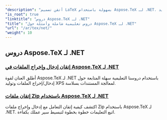 ```yaml
---
"description": "أتقن تصميم LaTeX بسهولة باستخدام Aspose.TeX لـ .NET. حمّله لدمج سلس، واستكشف التنسيق المتقدم، وإدارة الملفات، والترخيص، والمزيد."
"is_root": true
"linktitle": "دروس Aspose.TeX لـ .NET"
"title": "دروس تعليمية شاملة وأمثلة حول Aspose.TeX لـ .NET"
"url": "/ar/tex/net/"
"weight": 10
---
```


## دروس Aspose.TeX لـ .NET
### [إتقان إدخال وإخراج الملفات في Aspose.TeX لـ .NET](./file-input-and-output/)
أطلق العنان لقوة Aspose.TeX لـ .NET باستخدام دروسنا التعليمية سهلة المتابعة حول إدخال/إخراج الملفات وتوليد XPS لمعالجة المستندات بسلاسة.
### [إتقان ملفات Zip باستخدام Aspose.TeX لـ .NET](./mastering-zip-file-io/)
اكتشف كيفية إتقان التعامل مع إدخال وإخراج ملفات Zip باستخدام Aspose.TeX لـ .NET. اتبع التعليمات خطوة بخطوة لتبسيط سير عملك بكفاءة.